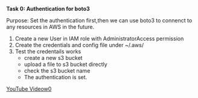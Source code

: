 **Task 0: Authentication for boto3**

Purpose: Set the authentication first,then we can use boto3 to connenct to any resources in AWS in the future.

1. Create a new User in IAM role with AdministratorAccess permission
2. Create the credentials and config file under ~/.aws/
3. Test the credentails works
   - create a new s3 bucket
   - upload a file to s3 bucket directly
   - check the s3 bucket name
   - The authentication is set.

[YouTube Videow0](https://www.youtube.com/watch?v=SYwyHpXaIHg&list=PLgw2ZWQ-nlFxEkIIPrsKcgppuATaLNh0l&index=2)